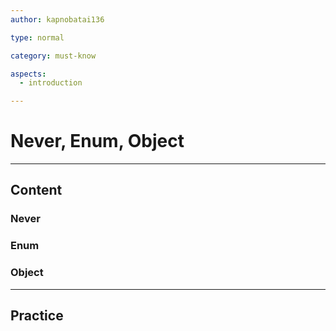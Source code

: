 ```yaml
---
author: kapnobatai136

type: normal

category: must-know

aspects:
  - introduction

---
```


# Never, Enum, Object

---
## Content

### Never



### Enum



### Object



---
## Practice

